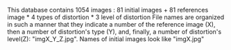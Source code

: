 This database contains 1054 images : 81 initial images + 81 references image * 4 types of distortion * 3 level of distortion
File names are organized in such a manner that they indicate a number of the reference image (X), then a number of distortion's type (Y), and, finally, a number of distortion's level(Z): "imgX_Y_Z.jpg". Names of initial images look like "imgX.jpg"
